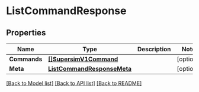 # ListCommandResponse

## Properties

Name | Type | Description | Notes
------------ | ------------- | ------------- | -------------
**Commands** | [**[]SupersimV1Command**](supersim.v1.command.md) |  |[optional] 
**Meta** | [**ListCommandResponseMeta**](ListCommandResponse_meta.md) |  |[optional] 

[[Back to Model list]](../README.md#documentation-for-models) [[Back to API list]](../README.md#documentation-for-api-endpoints) [[Back to README]](../README.md)


